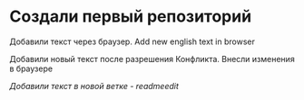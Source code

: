 # Создали первый репозиторий

Добавили текст через браузер. Add new english text in browser

Добавили новый текст после разрешения Конфликта. Внесли изменения в браузере

*Добавили текст в новой ветке - readmeedit*
